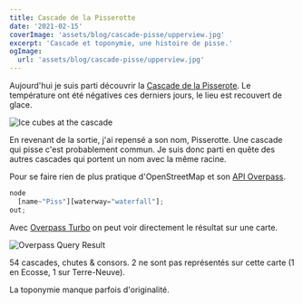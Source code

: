 ```yaml
---
title: Cascade de la Pisserotte
date: '2021-02-15'
coverImage: 'assets/blog/cascade-pisse/upperview.jpg'
excerpt: 'Cascade et toponymie, une histoire de pisse.'
ogImage:
  url: 'assets/blog/cascade-pisse/upperview.jpg'
---
```


Aujourd'hui je suis parti découvrir la [Cascade de la Pisserote](https://www.openstreetmap.org/node/5034692019). 
Le température ont été négatives ces derniers jours, le lieu est recouvert de glace. 

![Ice cubes at the cascade](/assets/blog/cascade-pisse/icecubes.jpg "Ice cubes at the cascade")

En revenant de la sortie, j'ai repensé a son nom, Pisserotte. Une cascade qui pisse c'est probablement commun.
Je suis donc parti en quête des autres cascades qui portent un nom avec la même racine. 

Pour se faire rien de plus pratique d'OpenStreetMap et son [API Overpass](https://wiki.openstreetmap.org/wiki/Overpass_API). 

```javascript
node
  [name~"Piss"][waterway="waterfall"];
out;
```
Avec [Overpass Turbo](overpass-turbo.eu/s/13G3) on peut voir directement le résultat sur une carte. 

![Overpass Query Result](/assets/blog/cascade-pisse/map.png "Overpass Query Result")


54 cascades, chutes & consors. 2 ne sont pas représentés sur cette carte (1 en Ecosse, 1 sur Terre-Neuve). 

La toponymie manque parfois d'originalité. 